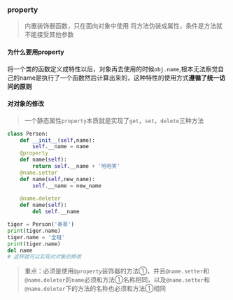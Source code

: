 ### property

> 内置装饰器函数，只在面向对象中使用
> 将方法伪装成属性，条件是方法就不能接受其他参数

#### 为什么要用property

将一个类的函数定义成特性以后，对象再去使用的时候`obj.name`,根本无法察觉自己的name是执行了一个函数然后计算出来的，这种特性的使用方式**遵循了统一访问的原则**

#### 对对象的修改

> 一个静态属性`property`本质就是实现了`get`，`set`，`delete`三种方法

```python
class Person:
    def __init__(self,name):
        self.__name = name
    @property
    def name(self):
        return self.__name + '哈哈笑'
    @name.setter
    def name(self,new_name):
        self.__name = new_name
    
    @name.deleter
    def name(self):
        del self.__name

tiger = Person('泰哥')
print(tiger.name)
tiger.name = '全班'
print(tiger.name)
del name
# 这样就可以实现对对象的修改
```

> 重点：必须是使用`@property`装饰器的方法①，并且`@name.setter`和`@name.deleter`的`name`必须和方法①名称相同，以及`@name.setter`和`@name.deleter`下的方法的名称也必须和方法①相同